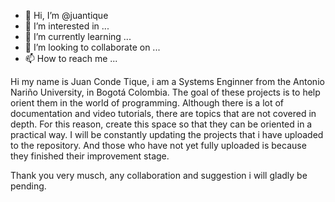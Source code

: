 - 👋 Hi, I’m @juantique
- 👀 I’m interested in ...
- 🌱 I’m currently learning ...
- 💞️ I’m looking to collaborate on ...
- 📫 How to reach me ...

<!---
juantique/juantique is a ✨ special ✨ repository because its `README.md` (this file) appears on your GitHub profile.
You can click the Preview link to take a look at your changes.
--->
Hi my name is Juan Conde Tique, i am a Systems Enginner from the Antonio Nariño University, 
in Bogotá Colombia. The goal of these projects is to help orient them in the world of programming. 
Although there is a lot of documentation and video tutorials, there are topics that are not covered
in depth.
For this reason, create this space so that they can be oriented in a practical way. I will be constantly
updating the projects that i have uploaded to the repository. And those who have not yet fully uploaded
is because they finished their improvement stage.

Thank you very musch, any collaboration and suggestion i will gladly be pending.
